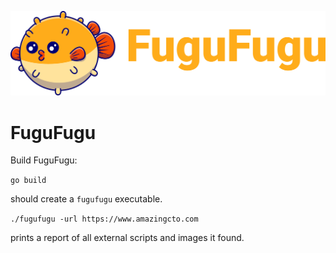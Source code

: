 ![FuguFugu](https://raw.githubusercontent.com/FuguFuguHq/fugufugu/main/Logo.png "FuguFugu")

# FuguFugu

Build FuguFugu:

`go build`

should create a `fugufugu` executable.

`./fugufugu -url https://www.amazingcto.com`

prints a report of all external scripts and images it found.